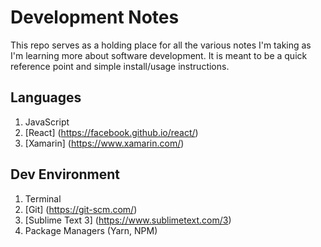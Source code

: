 # Development Notes

This repo serves as a holding place for all the various notes I'm taking as I'm learning more about software development. It is meant to be a quick reference point and simple install/usage instructions. 

## Languages 

1. JavaScript
2. [React] (https://facebook.github.io/react/)
2. [Xamarin] (https://www.xamarin.com/)

## Dev Environment

1. Terminal
2. [Git] (https://git-scm.com/)
3. [Sublime Text 3] (https://www.sublimetext.com/3) 
4. Package Managers (Yarn, NPM)